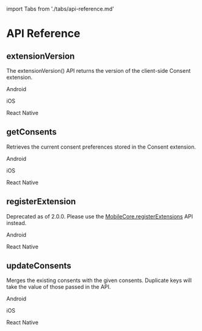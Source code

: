 import Tabs from './tabs/api-reference.md'

# API Reference

## extensionVersion

The extensionVersion() API returns the version of the client-side Consent extension.

<TabsBlock orientation="horizontal" slots="heading, content" repeat="3"/>

Android

<Tabs query="platform=android&api=extension-version"/>

iOS

<Tabs query="platform=ios&api=extension-version"/>

React Native

<Tabs query="platform=react-native&api=extension-version"/>

## getConsents

Retrieves the current consent preferences stored in the Consent extension.

<TabsBlock orientation="horizontal" slots="heading, content" repeat="3"/>

Android

<Tabs query="platform=android&api=get-consents"/>

iOS

<Tabs query="platform=ios&api=get-consents"/>

React Native

<Tabs query="platform-react-native&api=get-consents"/>

## registerExtension

<InlineAlert variant="warning" slots="text"/>

Deprecated as of 2.0.0. Please use the [MobileCore.registerExtensions](../mobile-core/api-reference.md#registerextensions) API instead.

<TabsBlock orientation="horizontal" slots="heading, content" repeat="2"/>

Android

<Tabs query="platform=android&api=register-extension"/>

React Native

<Tabs query="platform=react-native&api=register-extension"/>

## updateConsents

Merges the existing consents with the given consents. Duplicate keys will take the value of those passed in the API.

<TabsBlock orientation="horizontal" slots="heading, content" repeat="3"/>

Android

<Tabs query="platform=android&api=update-consents"/>

iOS

<Tabs query="platform=ios&api=update-consents"/>

React Native

<Tabs query="platform=react-native&api=update-consents"/>